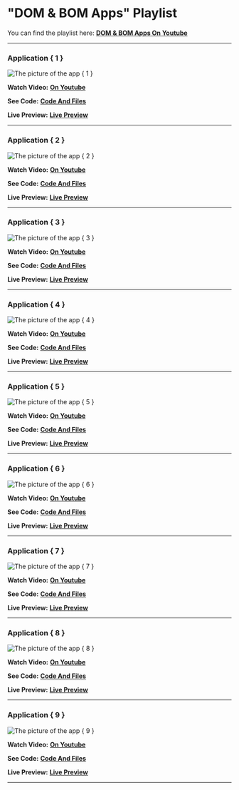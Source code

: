 # "DOM & BOM Apps" Playlist
You can find the playlist here: [**DOM & BOM Apps On Youtube**](https://www.youtube.com/playlist?list=PLL_wL7Rr7-5bqpB4pMySKMeMU5LT581OW)

---
### Application { 1 }

![The picture of the app { 1 }](/images/App_001.jpg)

**Watch Video:** [**On Youtube**](https://youtu.be/VzWa8dXQH6M)

**See Code:** [**Code And Files**](https://github.com/smarixdev/dom-bom-apps/tree/main/App_001)

**Live Preview:** [**Live Preview**](https://smarixdev.github.io/dom-bom-apps/App_001)

---
### Application { 2 }

![The picture of the app { 2 }](/images/App_002.jpg)

**Watch Video:** [**On Youtube**](https://youtu.be/fYL9kn7z6CM)

**See Code:** [**Code And Files**](https://github.com/smarixdev/dom-bom-apps/tree/main/App_002)

**Live Preview:** [**Live Preview**](https://smarixdev.github.io/dom-bom-apps/App_002)

---
### Application { 3 }

![The picture of the app { 3 }](/images/App_003.jpg)

**Watch Video:** [**On Youtube**](https://youtu.be/k7Z-Vplko2U)

**See Code:** [**Code And Files**](https://github.com/smarixdev/dom-bom-apps/tree/main/App_003)

**Live Preview:** [**Live Preview**](https://smarixdev.github.io/dom-bom-apps/App_003)

---
### Application { 4 }

![The picture of the app { 4 }](/images/App_004.jpg)

**Watch Video:** [**On Youtube**](https://youtu.be/lSfyKqX4-fw)

**See Code:** [**Code And Files**](https://github.com/smarixdev/dom-bom-apps/tree/main/App_004)

**Live Preview:** [**Live Preview**](https://smarixdev.github.io/dom-bom-apps/App_004)

---
### Application { 5 }

![The picture of the app { 5 }](/images/App_005.jpg)

**Watch Video:** [**On Youtube**](https://youtu.be/wR-o7QbmHOo)

**See Code:** [**Code And Files**](https://github.com/smarixdev/dom-bom-apps/tree/main/App_005)

**Live Preview:** [**Live Preview**](https://smarixdev.github.io/dom-bom-apps/App_005)

---
### Application { 6 }

![The picture of the app { 6 }](/images/App_006.jpg)

**Watch Video:** [**On Youtube**](https://youtu.be/XrI0z89EpTs)

**See Code:** [**Code And Files**](https://github.com/smarixdev/dom-bom-apps/tree/main/App_006)

**Live Preview:** [**Live Preview**](https://smarixdev.github.io/dom-bom-apps/App_006)

---
### Application { 7 }

![The picture of the app { 7 }](/images/App_007.jpg)

**Watch Video:** [**On Youtube**](https://youtu.be/SvsSgwyHSH4)

**See Code:** [**Code And Files**](https://github.com/smarixdev/dom-bom-apps/tree/main/App_007)

**Live Preview:** [**Live Preview**](https://smarixdev.github.io/dom-bom-apps/App_007)

---
### Application { 8 }

![The picture of the app { 8 }](/images/App_008.jpg)

**Watch Video:** [**On Youtube**](https://youtu.be/WwwfmZEH8b4)

**See Code:** [**Code And Files**](https://github.com/smarixdev/dom-bom-apps/tree/main/App_008)

**Live Preview:** [**Live Preview**](https://smarixdev.github.io/dom-bom-apps/App_008)

---
### Application { 9 }

![The picture of the app { 9 }](/images/App_009.jpg)

**Watch Video:** [**On Youtube**](https://youtu.be/qYcvbVmvQ6c)

**See Code:** [**Code And Files**](https://github.com/smarixdev/dom-bom-apps/tree/main/App_009)

**Live Preview:** [**Live Preview**](https://smarixdev.github.io/dom-bom-apps/App_009)

---